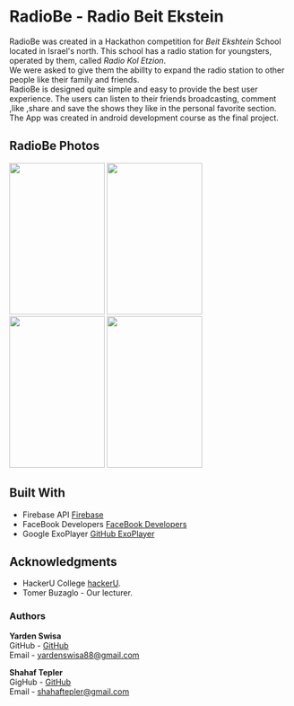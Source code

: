 # RadioBe - Radio Beit Ekstein

RadioBe was created in a Hackathon competition for *Beit Ekshtein* School located in Israel's north. This school has a radio station for youngsters, operated by them, called *Radio Kol Etzion*.\
We were asked to give them the abillty to expand the radio station to other people like their family and friends.\
RadioBe is designed quite simple and easy to provide the best user experience. The users can listen to their friends broadcasting, comment ,like ,share and save the shows they like in the personal favorite section.\
The App was created in android development course as the final project.

## RadioBe Photos
<img src="https://github.com/shahaftepler/RadioBE/blob/master/app/src/main/res/drawable-v24/screen_shot_login2.png" height="270" width="170">  <img src="https://github.com/shahaftepler/RadioBE/blob/master/app/src/main/res/drawable-v24/screen_shot_login1.png" height="270" width="170"> <img src="https://github.com/shahaftepler/RadioBE/blob/master/app/src/main/res/drawable-v24/screen_shot_main.png" height="270" width="170">  <img src="https://github.com/shahaftepler/RadioBE/blob/master/app/src/main/res/drawable-v24/screen_shot_favorite.png" height="270" width="170">


## Built With

- Firebase API [Firebase](https://firebase.google.com/)
- FaceBook Developers [FaceBook Developers](https://developers.facebook.com/)
- Google ExoPlayer [GitHub ExoPlayer](https://github.com/google/ExoPlayer)

## Acknowledgments

- HackerU College [hackerU](https://hackeru.co.il).
- Tomer Buzaglo - Our lecturer.


### Authors
**Yarden Swisa**\
GitHub - [GitHub](https://github.com/YardenSwisa)\
Email - <yardenswisa88@gmail.com>

**Shahaf Tepler**\
GigHub - [GitHub](https://github.com/shahaftepler)\
Email - <shahaftepler@gmail.com>





